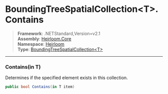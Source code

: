# BoundingTreeSpatialCollection\<T>.Contains

> **Framework**: .NETStandard,Version=v2.1  
> **Assembly**: [Heirloom.Core][0]  
> **Namespace**: [Heirloom][0]  
> **Type**: [BoundingTreeSpatialCollection\<T>][1]  

--------------------------------------------------------------------------------

### Contains(in T)

Determines if the specified element exists in this collection.

```cs
public bool Contains(in T item)
```

[0]: ..\Heirloom.Core.md
[1]: Heirloom.BoundingTreeSpatialCollection[T].md
